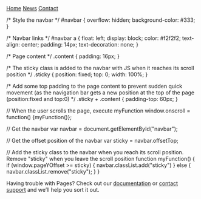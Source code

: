 <div id="navbar">
  <a href="#home">Home</a>
  <a href="#news">News</a>
  <a href="#contact">Contact</a>
</div>

/* Style the navbar */
#navbar {
  overflow: hidden;
  background-color: #333;
}

/* Navbar links */
#navbar a {
  float: left;
  display: block;
  color: #f2f2f2;
  text-align: center;
  padding: 14px;
  text-decoration: none;
}

/* Page content */
.content {
  padding: 16px;
}

/* The sticky class is added to the navbar with JS when it reaches its scroll position */
.sticky {
  position: fixed;
  top: 0;
  width: 100%;
}

/* Add some top padding to the page content to prevent sudden quick movement (as the navigation bar gets a new position at the top of the page (position:fixed and top:0) */
.sticky + .content {
  padding-top: 60px;
}

// When the user scrolls the page, execute myFunction 
window.onscroll = function() {myFunction()};

// Get the navbar
var navbar = document.getElementById("navbar");

// Get the offset position of the navbar
var sticky = navbar.offsetTop;

// Add the sticky class to the navbar when you reach its scroll position. Remove "sticky" when you leave the scroll position
function myFunction() {
  if (window.pageYOffset >= sticky) {
    navbar.classList.add("sticky")
  } else {
    navbar.classList.remove("sticky");
  }
}


Having trouble with Pages? Check out our [documentation](https://help.github.com/categories/github-pages-basics/) or [contact support](https://github.com/contact) and we’ll help you sort it out.
